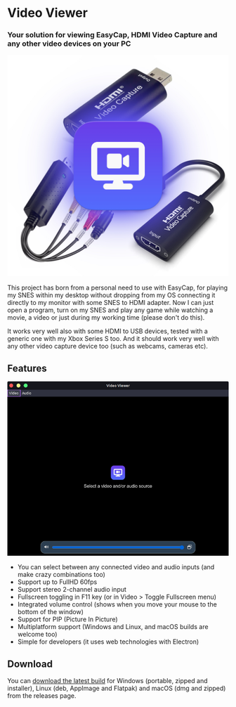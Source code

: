# Video Viewer
### Your solution for viewing EasyCap, HDMI Video Capture and any other video devices on your PC
![Video Viewer Preview](preview.jpg)

This project has born from a personal need to use with EasyCap, for playing my SNES within my desktop without dropping from my OS connecting it directly to my monitor with some SNES to HDMI adapter. Now I can just open a program, turn on my SNES and play any game while watching a movie, a video or just during my working time (please don't do this).

It works very well also with some HDMI to USB devices, tested with a generic one with my Xbox Series S too. And it should work very well with any other video capture device too (such as webcams, cameras etc).

## Features

![Video Viewer Screenshot](screenshot.png)
- You can select between any connected video and audio inputs (and make crazy combinations too)
- Support up to FullHD 60fps
- Support stereo 2-channel audio input
- Fullscreen toggling in F11 key (or in Video > Toggle Fullscreen menu)
- Integrated volume control (shows when you move your mouse to the bottom of the window)
- Support for PIP (Picture In Picture)
- Multiplatform support (Windows and Linux, and macOS builds are welcome too)
- Simple for developers (it uses web technologies with Electron)

## Download

You can [download the latest build](https://github.com/rbfraphael/video-viewer/releases/latest) for Windows (portable, zipped and installer), Linux (deb, AppImage and Flatpak) and macOS (dmg and zipped) from the releases page.